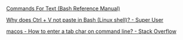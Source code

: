 [Commands For Text (Bash Reference Manual)](https://www.gnu.org/software/bash/manual/html_node/Commands-For-Text.html)  

[Why does Ctrl + V not paste in Bash (Linux shell)? - Super User](https://superuser.com/questions/421463/why-does-ctrl-v-not-paste-in-bash-linux-shell) 

[macos - How to enter a tab char on command line? - Stack Overflow](https://stackoverflow.com/questions/6392249/how-to-enter-a-tab-char-on-command-line) 